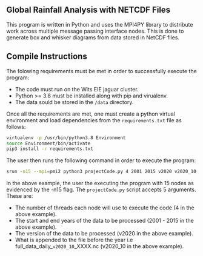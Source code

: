 ## Global Rainfall Analysis with NETCDF Files
This program is written in Python and uses the MPI4PY library to distribute work across multiple message passing interface nodes. This is done to generate box and whisker diagrams from data stored in NetCDF files.

## Compile Instructions
The folowing requirements must be met in order to successfully execute the program:

* The code must run on the Wits EIE jaguar cluster.
* Python >= 3.8 must be installed along with pip and virualenv.
* The data sould be stored in the `/data` directory.

Once all the requirements are met, one must create a python virtual environment and load dependencies from the `requirements.txt` file as follows:

```bash
virtualenv -p /usr/bin/python3.8 Environment
source Environment/bin/activate
pip3 install -r requirements.txt
```

The user then runs the following command in order to execute the program:

```bash
srun -n15 --mpi=pmi2 python3 projectCode.py 4 2001 2015 v2020 v2020_10
```

In the above example, the user the executing the program with 15 nodes as evidenced by the -n15 flag. The `projectCode.py` script accepts 5 arguments. These are:

* The number of threads each node will use to execute the code (4 in the above example).
* The start and end years of the data to be processed (2001 - 2015 in the above example).
* The version of the data to be processed (v2020 in the above example).
* What is appended to the file before the year i.e full_data_daily_`v2020_10`_XXXX.nc (v2020_10 in the above example).



